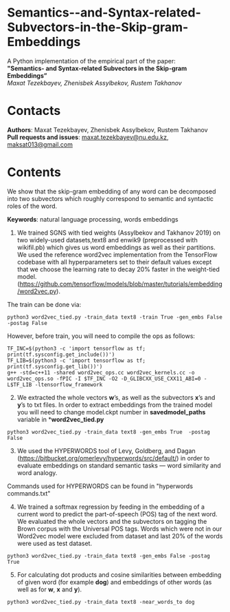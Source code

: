 # Semantics--and-Syntax-related-Subvectors-in-the-Skip-gram-Embeddings

A Python implementation of the empirical part of the paper:\
**"Semantics- and Syntax-related Subvectors in the Skip-gram Embeddings”** \
*Maxat Tezekbayev, Zhenisbek Assylbekov, Rustem Takhanov* 

# Contacts
**Authors**: Maxat Tezekbayev, Zhenisbek Assylbekov, Rustem Takhanov\
**Pull requests and issues**: maxat.tezekbayev@nu.edu.kz, maksat013@gmail.com

# Contents
We show that the skip-gram embedding of any word can be decomposed into two subvectors which roughly correspond to semantic and syntactic roles of the word.

**Keywords**: natural language processing, words embeddings

1. We trained SGNS with tied weights (Assylbekov and Takhanov 2019) on two widely-used datasets,text8 and enwik9 (preprocessed with wikifil.pb) which gives us word embeddings as well as their partitions. We used the reference word2vec implementation from the TensorFlow codebase with all hyperparameters set to their default values except that we choose the learning rate to decay 20% faster in the weight-tied model. (https://github.com/tensorflow/models/blob/master/tutorials/embedding/word2vec.py). 

The train can be done via:
```
python3 word2vec_tied.py -train_data text8 -train True -gen_embs False  -postag	False
```

However, before train, you will need to compile the ops as follows:
```
TF_INC=$(python3 -c 'import tensorflow as tf; print(tf.sysconfig.get_include())')
TF_LIB=$(python3 -c 'import tensorflow as tf; print(tf.sysconfig.get_lib())')
g++ -std=c++11 -shared word2vec_ops.cc word2vec_kernels.cc -o word2vec_ops.so -fPIC -I $TF_INC -O2 -D_GLIBCXX_USE_CXX11_ABI=0 -L$TF_LIB -ltensorflow_framework
```


2. We extracted the whole vectors **w**’s, as well as the subvectors **x**’s and **y**’s to txt files. In order to extract embeddings from the trained model you will need to change model.ckpt number in **savedmodel_paths** variable in ***word2vec_tied.py**
```
python3 word2vec_tied.py -train_data text8 -gen_embs True  -postag False
```

3.  We used the HYPERWORDS tool of Levy, Goldberg, and Dagan (https://bitbucket.org/omerlevy/hyperwords/src/default/) in order to evaluate embeddings on standard semantic tasks — word similarity and word analogy.

Commands used for HYPERWORDS can be found in "hyperwords commands.txt"

4. We trained a softmax regression by feeding in the embedding of a current word to predict the part-of-speech (POS) tag of the next word. We evaluated the whole vectors and the subvectors on tagging  the  Brown  corpus  with  the  Universal  POS  tags. Words which were not in our Word2vec model were excluded from dataset and last 20% of the words were used as test dataset.
```
python3 word2vec_tied.py -train_data text8 -gen_embs False -postag True
```

5. For calculating dot products and cosine similarities between embedding of given word (for example **dog**) and embeddings of other words (as well as for **w**, **x** and **y**).
```
python3 word2vec_tied.py -train_data text8 -near_words_to dog
```
